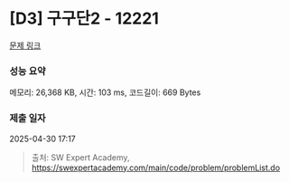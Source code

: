 # [D3] 구구단2 - 12221 

[문제 링크](https://swexpertacademy.com/main/code/problem/problemDetail.do?contestProbId=AXpz3dravpQDFATi) 

### 성능 요약

메모리: 26,368 KB, 시간: 103 ms, 코드길이: 669 Bytes

### 제출 일자

2025-04-30 17:17



> 출처: SW Expert Academy, https://swexpertacademy.com/main/code/problem/problemList.do